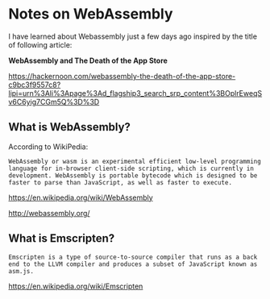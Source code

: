 # Notes on WebAssembly

I have learned about Webassembly just a few days ago inspired by the title of following article:

**WebAssembly and The Death of the App Store**

https://hackernoon.com/webassembly-the-death-of-the-app-store-c9bc3f9557c8?lipi=urn%3Ali%3Apage%3Ad_flagship3_search_srp_content%3BOplrEweqSv6C6yig7CGm5Q%3D%3D


## What is WebAssembly?

According to WikiPedia:

    WebAssembly or wasm is an experimental efficient low-level programming language for in-browser client-side scripting, which is currently in development. WebAssembly is portable bytecode which is designed to be faster to parse than JavaScript, as well as faster to execute.

https://en.wikipedia.org/wiki/WebAssembly

http://webassembly.org/

## What is Emscripten?

    Emscripten is a type of source-to-source compiler that runs as a back end to the LLVM compiler and produces a subset of JavaScript known as asm.js.

https://en.wikipedia.org/wiki/Emscripten
